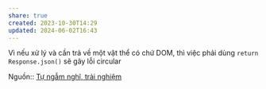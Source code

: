 ```yaml
---
share: true
created: 2023-10-30T14:29
updated: 2024-06-02T16:43
---
```


Vì nếu xử lý và cần trả về một vật thể có chứ DOM, thì việc phải dùng `return Response.json()` sẽ gây lỗi circular

Nguồn:: [Tự ngẫm nghĩ, trải nghiệm](../%CE%9E%20Ngu%E1%BB%93n%20v%C3%A0%20t%C3%A0i%20nguy%C3%AAn%20h%E1%BB%97%20tr%E1%BB%A3/%CE%9E%20Ngu%E1%BB%93n/T%E1%BB%B1%20ng%E1%BA%ABm%20ngh%C4%A9,%20tr%E1%BA%A3i%20nghi%E1%BB%87m.md)
